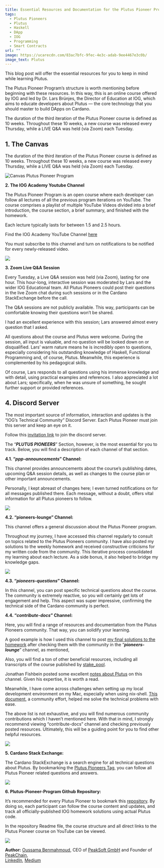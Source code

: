 ```yaml
---
title: Essential Resources and Documentation for the Plutus Pioneer Program
tags:
  - Plutus Pioneers
  - Plutus
  - Haskell
  - DApp
  - IOG
  - Programming
  - Smart Contracts
url: ""
image: https://ucarecdn.com/83ac7bfc-9fec-4e3c-adab-9ee4467e3c0b/
image_text: Plutus
---
```


This blog post will offer the essential resources for you to keep in mind while learning Plutus.

The Plutus Pioneer Program’s structure is worth mentioning before beginning with these resources. In this way, this is an online course offered by IOG and led by Dr. Lars Brünjes, the Director of Education at IOG, which aims to educate developers about Plutus — the core technology that you should master to build DApps on Cardano.

The duration of the third iteration of the Plutus Pioneer course is defined as 10 weeks. Throughout these 10 weeks, a new course was released every Thursday, while a LIVE Q&A was held (via Zoom) each Tuesday.  

## **1\. The Canvas**

The duration of the third iteration of the Plutus Pioneer course is defined as 10 weeks. Throughout these 10 weeks, a new course was released every Thursday, while a LIVE Q&A was held (via Zoom) each Tuesday.  
  
  
  
![Canvas Plutus Pioneer Program](https://ucarecdn.com/a9ccb29f-55a1-4c7d-8388-64d7c029e4c3/)  
  
  
  
**2\. The IOG Academy Youtube Channel**  

The Plutus Pioneer Program is an open course where each developer can follow all lectures of all the previous program iterations on YouTube. The course comprises a playlist of multiple YouTube Videos divided into a brief introduction, the course section, a brief summary, and finished with the homework.

Each lecture typically lasts for between 1.5 and 2.5 hours.

Find the IOG Academy YouTube Channel [here](https://www.youtube.com/channel/UCX9j__vYOJu00iqBrCzecVw)

You must subscribe to this channel and turn on notifications to be notified for every newly-released video.  
  
![](https://ucarecdn.com/bd6a4ce2-665a-43b9-afed-90a0851846a4/-/preview/-/format/auto/-/quality/smart/)  
  
  
**3\. Zoom Live Q&A Session**

Every Tuesday, a Live Q&A session was held (via Zoom), lasting for one hour. This hour-long, interactive session was moderated by Lars and the wider IOG Educational team. All Plutus Pioneers could post their questions in the live Zoom chat during such sessions or in the Cardano StackExchange before the call.

The Q&A sessions are not publicly available. This way, participants can be comfortable knowing their questions won’t be shared.

I had an excellent experience with this session; Lars answered almost every question that I asked.

All questions about the course and Plutus were welcome. During the session, all input is valuable, and no question will be looked down on or disqualified. Lars’ warm nature means he is incredibly open to questions, especially considering his outstanding knowledge of Haskell, Functional Programming and, of course, Plutus. Meanwhile, this experience is complemented by his pedagogical skills.

Of course, Lars responds to all questions using his immense knowledge and with detail, using practical examples and references. I also appreciated a lot about Lars; specifically, when he was unsure of something, he sought further support or provided references.

## **4\. Discord Server**

The most important source of information, interaction and updates is the “IOG’s Technical Community” Discord Server. Each Plutus Pioneer must join this server and keep an eye on it.

Follow this [invitation link](https://iohk.us20.list-manage.com/track/click?u=26d3b656ecc43aa6f3063eaed&id=46c99986ab&e=6489217014) to join the discord server.

The “**_PLUTUS PIONEERS_**” Section, however, is the most essential for you to track. Below, you will find a description of each channel of that section.

**4.1. “_ppp-announcements_” Channel:**

This channel provides announcements about the course’s publishing dates, upcoming Q&A session details, as well as changes to the course plan or other important announcements.

Personally, I kept abreast of changes here; I even turned notifications on for all messages published there. Each message, without a doubt, offers vital information for all Plutus pioneers to follow.  
  
![](https://ucarecdn.com/e291acb7-ffdf-4132-aec5-42bfbd99294e/-/preview/-/format/auto/-/quality/smart/)  
  
**4.2. “pioneers-lounge” Channel:**

This channel offers a general discussion about the Plutus Pioneer program.

Throughout my journey, I have accessed this channel regularly to consult on topics related to the Plutus Pioneers community. I have also posted my solutions to the weekly homework and received constructive criticisms for my written code from the community. This iterative process consolidated my learning about each lecture. As a side bonus, it also helped to bridge my knowledge gaps.  
  
  
  
![](https://ucarecdn.com/553aa70d-48c4-454c-8232-9b17a2622de1/-/preview/-/format/auto/-/quality/smart/)  
  
  
**4.3. “_pioneers-questions_” Channel:**

In this channel, you can post specific technical questions about the course. The community is extremely reactive, so you will certainly get lots of engagement and help. This aspect was super impressive, confirming the technical side of the Cardano community is perfect.

**4.4. “_contribute-docs_” Channel:**

Here, you will find a range of resources and documentation from the Plutus Pioneers community. That way, you can solidify your learning.

A good example is how I used this channel to post [my final solutions to the homework](https://github.com/oussbenma/plutus-pioneer-program-homework/) after checking them with the community in the “**_pioneers-lounge_**” channel, as mentioned,

Also, you will find a ton of other beneficial resources, including all transcripts of the course published by [stake\_pool](https://twitter.com/OuroborosOmega/status/1483061130885046276).

Jonathan Fishbein posted some excellent [notes about Plutus](https://github.com/jonathanfishbein1/plutus-notes) on this channel. Given his expertise, it is worth a read.

Meanwhile, I have come across challenges when setting up my local development environment on my Mac, especially when using nix-shell. [This document](https://github.com/renzwo/cardano-plutus-apps-install-m1/blob/main/README.md), a community effort, helped me solve the technical problems with ease.

The above list is not exhaustive, and you will find numerous community contributions which I haven’t mentioned here. With that in mind, I strongly recommend viewing “contribute-docs” channel and checking previously posted resources. Ultimately, this will be a guiding point for you to find other helpful resources.  
  
![](https://ucarecdn.com/0cdb45d7-c43d-4b9e-af5b-d436e4136966/-/preview/-/format/auto/-/quality/smart/)  
  
**5\. Cardano Stack Exchange:**

The Cardano StackExchange is a search engine for all technical questions about Plutus. By bookmarking the [Plutus Pioneers Tag,](https://cardano.stackexchange.com/questions/tagged/plutus-pioneer-program?tab=Newest&utm_source=DEV&utm_campaign=740cb7449c-EMAIL_CAMPAIGN_2021_03_31_06_14_COPY_01&utm_medium=email&utm_term=0_c9c99d4ad3-740cb7449c-77711982) you can follow all Plutus Pioneer related questions and answers.  
  
![](https://ucarecdn.com/796d7bc8-7de9-4314-8504-ae04abe52e48/-/preview/-/format/auto/-/quality/smart/)  
  
  
  
  
**6\. Plutus-Pioneer-Program Github Repository:**

It’s recommended for every Plutus Pioneer to bookmark this [repository](https://github.com/input-output-hk/plutus-pioneer-program). By doing so, each participant can follow the course content and updates, and track all officially-published IOG homework solutions using actual Plutus code.

In the repository Readme file, the course structure and all direct links to the Plutus Pioneer course on YouTube can be viewed.  
  
  
  
![](https://ucarecdn.com/ae74ce87-f7da-4de1-927b-907bfa13e648/-/preview/-/format/auto/-/quality/smart/)  
  
  
  
  
**Author:** [Oussama Benmahmoud](https://twitter.com/@oussbenma), CEO of [PeakSoft GmbH](https://peak-soft.de/) and Founder of [PeakChain](https://peak-chain.com/),  
[LinkedIn](https://www.linkedin.com/in/oussama-benmahmoud-43693926/), [Medium](https://medium.com/peakchain)
